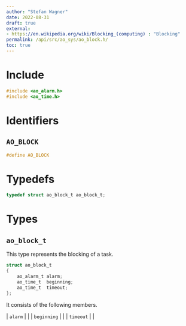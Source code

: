 ```yaml
---
author: "Stefan Wagner"
date: 2022-08-31
draft: true
external:
- https://en.wikipedia.org/wiki/Blocking_(computing) : "Blocking"
permalink: /api/src/ao_sys/ao_block.h/
toc: true
---
```


# Include

```c
#include <ao_alarm.h>
#include <ao_time.h>
```

# Identifiers

## `AO_BLOCK`

```c
#define AO_BLOCK
```

# Typedefs

```c
typedef struct ao_block_t ao_block_t;
```

# Types

## `ao_block_t`

This type represents the blocking of a task.

```c
struct ao_block_t
{
    ao_alarm_t alarm;
    ao_time_t  beginning;
    ao_time_t  timeout;
};
```

It consists of the following members.

| `alarm` | |
| `beginning` | |
| `timeout` | |
